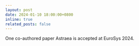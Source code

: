 ```yaml
---
layout: post
date: 2024-01-10 18:00:00+0800
inline: true
related_posts: false
---
```


One co-authored paper Astraea is accepted at EuroSys 2024.
